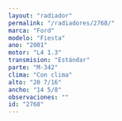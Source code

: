 ```yaml
---
layout: "radiador"
permalink: "/radiadores/2768/"
marca: "Ford"
modelo: "Fiesta"
ano: "2001"
motor: "L4 1.3"
transmision: "Estándar"
parte: "M-342"
clima: "Con clima"
alto: "20 7/16"
ancho: "14 5/8"
observaciones: ""
id: "2768"
---
```


